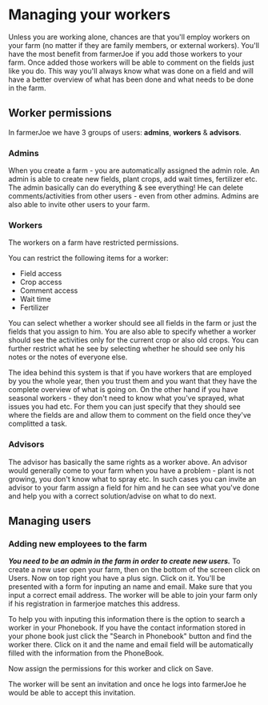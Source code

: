# Managing your workers

Unless you are working alone, chances are that you'll employ workers on your farm \(no matter if they are family members, or external workers\). You'll have the most benefit from farmerJoe if you add those workers to your farm. Once added those workers will be able to comment on the fields just like you do. This way you'll always know what was done on a field and will have a better overview of what has been done and what needs to be done in the farm.

## Worker permissions

In farmerJoe we have 3 groups of users: **admins**, **workers** & **advisors**.

### Admins

When you create a farm - you are automatically assigned the admin role. An admin is able to create new fields, plant crops, add wait times, fertilizer etc. The admin basically can do everything & see everything! He can delete comments/activities from other users - even from other admins. Admins are also able to invite other users to your farm.

### Workers

The workers on a farm have restricted permissions.

You can restrict the following items for a worker:

* Field access
* Crop access
* Comment access
* Wait time
* Fertilizer

You can select whether a worker should see all fields in the farm or just the fields that you assign to him. You are also able to specify whether a worker should see the activities only for the current crop or also old crops. You can further restrict what he see by selecting whether he should see only his notes or the notes of everyone else.

The idea behind this system is that if you have workers that are employed by you the whole year, then you trust them and you want that they have the complete overview of what is going on. On the other hand if you have seasonal workers - they don't need to know what you've sprayed, what issues you had etc. For them you can just specify that they should see where the fields are and allow them to comment on the field once they've complitted a task.

### Advisors

The advisor has basically the same rights as a worker above. An advisor would generally come to your farm when you have a problem - plant is not growing, you don't know what to spray etc. In such cases you can invite an advisor to your farm assign a field for him and he can see what you've done and help you with a correct solution/advise on what to do next.

## Managing users

### Adding new employees to the farm

_**You need to be an admin in the farm in order to create new users.**_ To create a new user open your farm, then on the bottom of the screen click on Users. Now on top right you have a plus sign. Click on it. You'll be presented with a form for inputing an name and email. Make sure that you input a correct email address. The worker will be able to join your farm only if his registration in farmerjoe matches this address.

To help you with inputing this information there is the option to search a worker in your Phonebook. If you have the contact information stored in your phone book just click the "Search in Phonebook" button and find the worker there. Click on it and the name and email field will be automatically filled with the information from the PhoneBook.

Now assign the permissions for this worker and click on Save.

The worker will be sent an invitation and once he logs into farmerJoe he would be able to accept this invitation.

